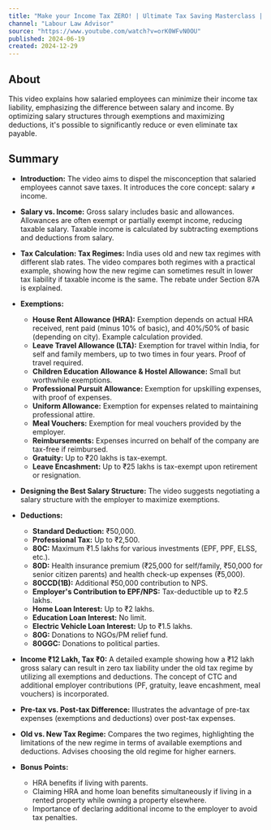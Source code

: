 ```yaml
---
title: "Make your Income Tax ZERO! | Ultimate Tax Saving Masterclass | LLA"
channel: "Labour Law Advisor"
source: "https://www.youtube.com/watch?v=orK0WFvN0OU"
published: 2024-06-19
created: 2024-12-29
---
```


## About
This video explains how salaried employees can minimize their income tax liability, emphasizing the difference between salary and income.  By optimizing salary structures through exemptions and maximizing deductions, it's possible to significantly reduce or even eliminate tax payable.
## Summary
- **Introduction:** The video aims to dispel the misconception that salaried employees cannot save taxes. It introduces the core concept: salary ≠ income.

- **Salary vs. Income:**  Gross salary includes basic and allowances. Allowances are often exempt or partially exempt income, reducing taxable salary. Taxable income is calculated by subtracting exemptions and deductions from salary.

- **Tax Calculation: Tax Regimes:** India uses old and new tax regimes with different slab rates.  The video compares both regimes with a practical example, showing how the new regime can sometimes result in lower tax liability if taxable income is the same.  The rebate under Section 87A is explained.

- **Exemptions:**
    - **House Rent Allowance (HRA):**  Exemption depends on actual HRA received, rent paid (minus 10% of basic), and 40%/50% of basic (depending on city).  Example calculation provided.
    - **Leave Travel Allowance (LTA):**  Exemption for travel within India, for self and family members, up to two times in four years.  Proof of travel required.
    - **Children Education Allowance & Hostel Allowance:**  Small but worthwhile exemptions.
    - **Professional Pursuit Allowance:**  Exemption for upskilling expenses, with proof of expenses.
    - **Uniform Allowance:**  Exemption for expenses related to maintaining professional attire.
    - **Meal Vouchers:** Exemption for meal vouchers provided by the employer.
    - **Reimbursements:** Expenses incurred on behalf of the company are tax-free if reimbursed.
    - **Gratuity:** Up to ₹20 lakhs is tax-exempt.
    - **Leave Encashment:** Up to ₹25 lakhs is tax-exempt upon retirement or resignation.

- **Designing the Best Salary Structure:**  The video suggests negotiating a salary structure with the employer to maximize exemptions.

- **Deductions:**
    - **Standard Deduction:** ₹50,000.
    - **Professional Tax:** Up to ₹2,500.
    - **80C:**  Maximum ₹1.5 lakhs for various investments (EPF, PPF, ELSS, etc.).
    - **80D:**  Health insurance premium (₹25,000 for self/family, ₹50,000 for senior citizen parents) and health check-up expenses (₹5,000).
    - **80CCD(1B):**  Additional ₹50,000 contribution to NPS.
    - **Employer's Contribution to EPF/NPS:** Tax-deductible up to ₹2.5 lakhs.
    - **Home Loan Interest:** Up to ₹2 lakhs.
    - **Education Loan Interest:** No limit.
    - **Electric Vehicle Loan Interest:** Up to ₹1.5 lakhs.
    - **80G:** Donations to NGOs/PM relief fund.
    - **80GGC:** Donations to political parties.

- **Income ₹12 Lakh, Tax ₹0:**  A detailed example showing how a ₹12 lakh gross salary can result in zero tax liability under the old tax regime by utilizing all exemptions and deductions.  The concept of CTC and additional employer contributions (PF, gratuity, leave encashment, meal vouchers) is incorporated.

- **Pre-tax vs. Post-tax Difference:**  Illustrates the advantage of pre-tax expenses (exemptions and deductions) over post-tax expenses.

- **Old vs. New Tax Regime:** Compares the two regimes, highlighting the limitations of the new regime in terms of available exemptions and deductions.  Advises choosing the old regime for higher earners.

- **Bonus Points:**
    - HRA benefits if living with parents.
    - Claiming HRA and home loan benefits simultaneously if living in a rented property while owning a property elsewhere.
    - Importance of declaring additional income to the employer to avoid tax penalties.